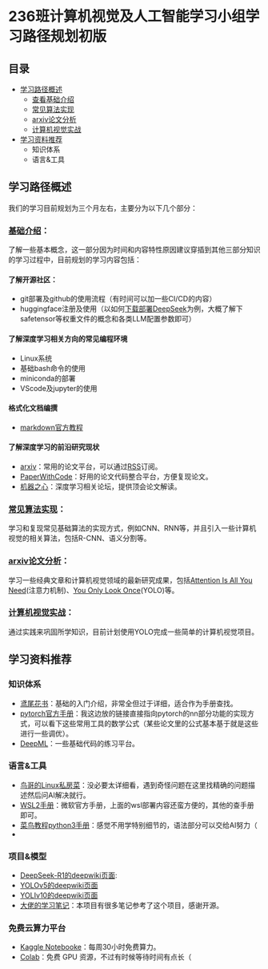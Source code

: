 # 236班计算机视觉及人工智能学习小组学习路径规划初版

## 目录
- [学习路径概述](##学习路径概述)
  - [查看基础介绍](./0-basic_concepts/intro.md)
  - [常见算法实现](./1-common_aigorithms/intro.md)
  - [arxiv论文分析](./2-arxiv_paper/intro.md)
  - [计算机视觉实战](./3-CV_project/intro.md)
- [学习资料推荐](#学习资料推荐)
  - 知识体系
  - 语言&工具

## 学习路径概述
我们的学习目前规划为三个月左右，主要分为以下几个部分：

### [基础介绍](./0-basic_concepts/intro.md)：
了解一些基本概念，这一部分因为时间和内容特性原因建议穿插到其他三部分知识的学习过程中，目前规划的学习内容包括：
#### 了解开源社区：
- git部署及github的使用流程（有时间可以加一些CI/CD的内容）
- huggingface注册及使用（以如何[下载部署DeepSeek](0-basic_concepts/LocalDeepSeek/LocalDeepSeek.md)为例，大概了解下safetensor等权重文件的概念和各类LLM配置参数即可）
#### 了解深度学习相关方向的常见编程环境
- Linux系统
- 基础bash命令的使用
- miniconda的部署
- VScode及jupyter的使用
#### 格式化文档编撰
- [markdown官方教程](https://markdown.com.cn/)

#### 了解深度学习的前沿研究现状
- [arxiv](https://arxiv.org/)：常用的论文平台，可以通过[RSS](https://arxiv.org/rss/cs.LG.xml)订阅。
- [PaperWithCode](https://paperswithcode.com/sota)：好用的论文代码整合平台，方便复现论文。
- [机器之心](https://www.jiqizhixin.com/)：深度学习相关论坛，提供顶会论文解读。

### [常见算法实现](./1-common_aigorithms/intro.md)：
学习和复现常见基础算法的实现方式，例如CNN、RNN等，并且引入一些计算机视觉的相关算法，包括R-CNN、语义分割等。
### [arxiv论文分析](./2-arxiv_paper/intro.md)：
学习一些经典文章和计算机视觉领域的最新研究成果，包括[Attention Is All You Need](https://arxiv.org/abs/1706.03762)(注意力机制)、[You Only Look Once](https://arxiv.org/abs/1506.02640)(YOLO)等。
### [计算机视觉实战](./3-CV_project/intro.md)：
通过实践来巩固所学知识，目前计划使用YOLO完成一些简单的计算机视觉项目。

## 学习资料推荐
### 知识体系
- [鸢尾花书](https://github.com/Visualize-ML)：基础的入门介绍，非常全但过于详细，适合作为手册查找。
- [pytorch官方手册](https://pytorch.org/docs/stable/nn.html)：我这边放的链接直接指向pytorch的nn部分功能的实现方式，可以看下这些常用工具的数学公式（某些论文里的公式基本基于就是这些进行一些调优）。
- [DeepML](https://www.deep-ml.com/)：一些基础代码的练习平台。

### 语言&工具
- [鸟哥的Linux私房菜](https://wizardforcel.gitbooks.io/vbird-linux-basic-4e/content/1.html)：没必要太详细看，遇到奇怪问题在这里找精确的问题描述然后问AI解决就行。
- [WSL2手册](https://learn.microsoft.com/zh-cn/windows/wsl/)：微软官方手册，上面的wsl部署内容还蛮方便的，其他的查手册即可。
- [菜鸟教程python3手册](https://www.runoob.com/python3/python3-tutorial.html)：感觉不用学特别细节的，语法部分可以交给AI努力（
- 
### 项目&模型
- [DeepSeek-R1的deepwiki页面](https://deepwiki.com/deepseek-ai/DeepSeek-R1):
- [YOLOv5的deepwiki页面](https://deepwiki.com/ultralytics/yolov5)
- [YOLIv10的deepwiki页面](https://deepwiki.com/THU-MIG/yolov10)
- [大佬的学习笔记](https://github.com/Phoenix-Shen)：本项目有很多笔记参考了这个项目，感谢开源。

### 免费云算力平台
- [Kaggle Notebooke](https://www.kaggle.com/code)：每周30小时免费算力。
- [Colab](https://colab.research.google.com/)：免费 GPU 资源，不过有时候等待时间有点长（